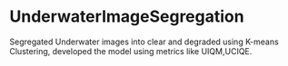 # UnderwaterImageSegregation
Segregated Underwater images into clear and degraded using K-means Clustering, developed the model using metrics like UIQM,UCIQE.
